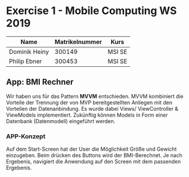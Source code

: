 # Exercise 1 - Mobile Computing WS 2019
| Name          | Matrikelnummer | Kurs   |
| ------------- | -------------- | ------ |
| Dominik Heiny | 300149         | MSI SE |
| Philip Ebner  | 300453         | MSI SE |

## App: BMI Rechner 

Wir haben uns für das Pattern **MVVM** entschieden.  MVVM kombiniert die Vorteile der Trennung der von MVP bereitgestellten Anliegen mit den Vorteilen der Datenanbindung.  Es wurde dabei Views/ ViewController & ViewModels implementiert. Zukünftig können  Models in Form einer Datenbank (Datenmodell) eingeführt werden.  



### APP-Konzept

Auf dem Start-Screen hat der User die Möglichkeit Größe und Gewicht einzugeben. Beim drücken des Buttons wird der BMI-Berechnet. Je nach Ergebenis, navigiert die Anwendung auf den Screen mit dem passenden Ergebenis. 
